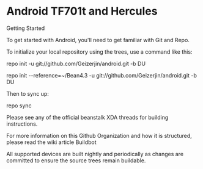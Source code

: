 Android TF701t and Hercules
=======

Getting Started

To get started with Android, you'll need to get familiar with Git and Repo.

To initialize your local repository using the trees, use a command like this:

repo init -u git://github.com/Geizerjin/android.git -b DU

repo init --reference=~/Bean4.3 -u git://github.com/Geizerjin/android.git -b DU

Then to sync up:

repo sync

Please see any of the official beanstalk XDA threads for building instructions.

For more information on this Github Organization and how it is structured, please read the wiki article
Buildbot

All supported devices are built nightly and periodically as changes are committed to ensure the source trees remain buildable.
